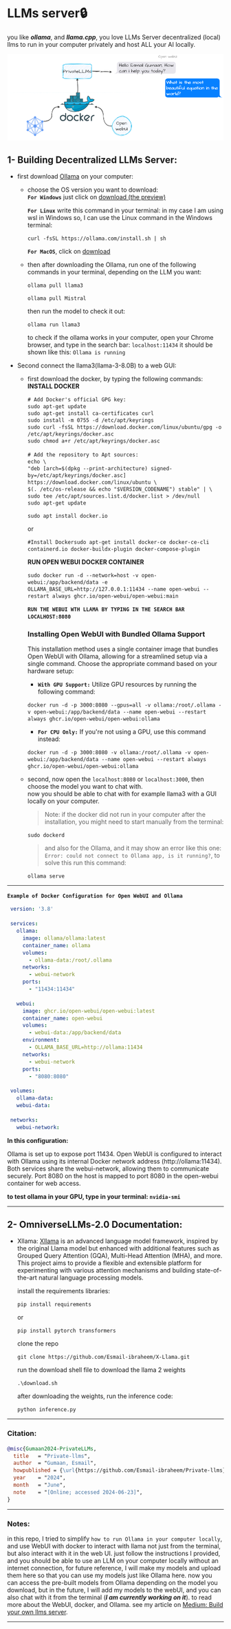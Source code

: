 # LLMs server🔒
 
you like **_ollama_**, and **_llama.cpp_**, you love LLMs Server decentralized (local) llms to run in your computer privately and host ALL your AI locally. 
<p align="center">
  <img src="https://github.com/Esmail-ibraheem/Private-llms/blob/main/llms.drawio.png" alt="Your Image Description" >
</p>


## 1- Building Decentralized LLMs Server:
  - first download [Ollama](https://ollama.com/download/) on your computer:
      - choose the OS version you want to download:\
             **`For Windows`** just click on [download (the preview)](https://ollama.com/download/OllamaSetup.exe)
     
          **`For Linux`** write this command in your terminal:
           in my case I am using wsl in Windows so, I can use the Linux command in the Windows terminal: 
        ```
        curl -fsSL https://ollama.com/install.sh | sh
        ```
        
         
           **`For MacOS`**, click on [download](https://ollama.com/download/Ollama-darwin.zip) 

    - then after downloading the Ollama, run one of the following commands in your terminal, depending on the LLM you want:
      ```
      ollama pull llama3
      ```
      ```
      ollama pull Mistral
      ```
      then run the model to check it out:
      ```
      ollama run llama3
      ```
      to check if the ollama works in your computer, open your Chrome browser, and type in the search bar: `localhost:11434`
      it should be shown like this: `Ollama is running`
      

  - Second connect the llama3(llama-3-8.0B) to a web GUI:
     - first download the docker, by typing the following commands:\
       **INSTALL DOCKER**
       ```
       # Add Docker's official GPG key:
       sudo apt-get update
       sudo apt-get install ca-certificates curl
       sudo install -m 0755 -d /etc/apt/keyrings
       sudo curl -fsSL https://download.docker.com/linux/ubuntu/gpg -o /etc/apt/keyrings/docker.asc
       sudo chmod a+r /etc/apt/keyrings/docker.asc
       
       # Add the repository to Apt sources:
       echo \
       "deb [arch=$(dpkg --print-architecture) signed-by=/etc/apt/keyrings/docker.asc] https://download.docker.com/linux/ubuntu \
       $(. /etc/os-release && echo "$VERSION_CODENAME") stable" | \
       sudo tee /etc/apt/sources.list.d/docker.list > /dev/null
       sudo apt-get update
       ```
       ```
       sudo apt install docker.io
       ```
       or
       ```
       #Install Dockersudo apt-get install docker-ce docker-ce-cli containerd.io docker-buildx-plugin docker-compose-plugin
       ```

       **RUN OPEN WEBUI DOCKER CONTAINER**
       ```
       sudo docker run -d --network=host -v open-webui:/app/backend/data -e OLLAMA_BASE_URL=http://127.0.0.1:11434 --name open-webui --restart always ghcr.io/open-webui/open-webui:main
       ```
    
       **`RUN THE WEBUI WTH LLAMA BY TYPING IN THE SEARCH BAR LOCALHOST:8080`**
  
       ### Installing Open WebUI with Bundled Ollama Support
       This installation method uses a single container image that bundles Open WebUI with Ollama, allowing for a streamlined setup via a single command. Choose the appropriate command based on your hardware setup:
       - **`With GPU Support:`** Utilize GPU resources by running the following command:
       ```
       docker run -d -p 3000:8080 --gpus=all -v ollama:/root/.ollama -v open-webui:/app/backend/data --name open-webui --restart always ghcr.io/open-webui/open-webui:ollama
       ```
       - **`For CPU Only:`** If you're not using a GPU, use this command instead:
       ```
       docker run -d -p 3000:8080 -v ollama:/root/.ollama -v open-webui:/app/backend/data --name open-webui --restart always ghcr.io/open-webui/open-webui:ollama
       ```
    - second, now open the `localhost:8080` or `localhost:3000`, then choose the model you want to chat with. \
      now you should be able to chat with for example llama3 with  a GUI locally on your computer.

      > Note: if the docker did not run in your computer after the installation, you might need to start manually from the terminal:
      ```
      sudo dockerd
      ```
      > and also for the Ollama, and it may show an error like this one: `Error: could not connect to Ollama app, is it running?`, to solve this run this command:
      ```
      ollama serve 
      ```
---

   **`Example of Docker Configuration for Open WebUI and Ollama`**
   ```yaml
    version: '3.8'
    
    services:
      ollama:
        image: ollama/ollama:latest
        container_name: ollama
        volumes:
          - ollama-data:/root/.ollama
        networks:
          - webui-network
        ports:
          - "11434:11434"
    
      webui:
        image: ghcr.io/open-webui/open-webui:latest
        container_name: open-webui
        volumes:
          - webui-data:/app/backend/data
        environment:
          - OLLAMA_BASE_URL=http://ollama:11434
        networks:
          - webui-network
        ports:
          - "8080:8080"
    
    volumes:
      ollama-data:
      webui-data:
    
    networks:
      webui-network:

   ```
**In this configuration:**

Ollama is set up to expose port 11434.
Open WebUI is configured to interact with Ollama using its internal Docker network address (http://ollama:11434).
Both services share the webui-network, allowing them to communicate securely.
Port 8080 on the host is mapped to port 8080 in the open-webui container for web access.


**to test ollama in your GPU, type in your terminal: `nvidia-smi`**


---

## 2- OmniverseLLMs-2.0 Documentation: 
- Xllama: [Xllama](https://github.com/Esmail-ibraheem/Xllama) is an advanced language model framework, inspired by the original Llama model but enhanced with additional features such as Grouped Query Attention (GQA), Multi-Head Attention (MHA), and more. This project aims to provide a flexible and extensible platform for experimenting with various attention mechanisms and building state-of-the-art natural language processing models.

  install the requirements libraries:
    ```
    pip install requirements
    ```
    or
    ```
    pip install pytorch transformers
    ```

    clone the repo
    ```
    git clone https://github.com/Esmail-ibraheem/X-Llama.git
    ```
    run the download shell file to download the llama 2 weights
    ```
    .\download.sh
    ```
    after downloading the weights, run the inference code:
    ```
    python inference.py
    ```

---

### Citation:
```BibTex
@misc{Gumaan2024-PrivateLLMs,
  title   = "Private-llms",
  author  = "Gumaan, Esmail",
  howpublished = {\url{https://github.com/Esmail-ibraheem/Private-llms}},
  year    = "2024",
  month   = "June",
  note    = "[Online; accessed 2024-06-23]",
}
```

---

### Notes:
in this repo, I tried to simplify `how to run Ollama in your computer locally`, and use WebUI with docker to interact with llama not just from the terminal, but also interact with it in the web UI.
just follow the instructions I provided, and you should be able to use an LLM on your computer locally without an internet connection, for future reference, I will make my models and upload them here so that you can use my models just like Ollama here.
now you can access the pre-built models from Ollama depending on the model you download, but in the future, I will add my models to the webUI, and you can also chat with it from the terminal (**_I am currently working on it_**).
to read more about the WebUI, docker, and Ollama. see my article on [Medium: Build your own llms server](https://medium.com/@Esmail_A.Gumaan/build-your-own-llms-server-56e15ac26b3f).

---
